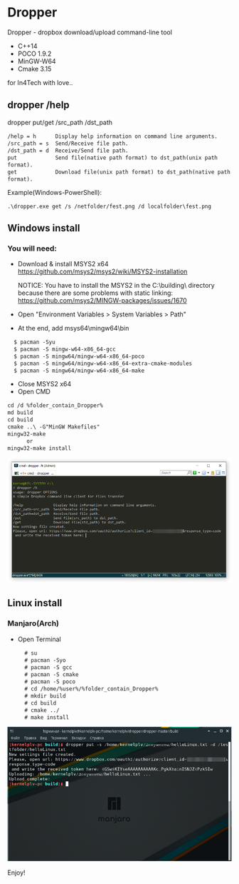 # Dropper
Dropper - dropbox download/upload command-line tool
  - C++14
  - POCO 1.9.2
  - MinGW-W64
  - Cmake 3.15

for In4Tech with love..


## dropper /help
dropper put/get /src_path /dst_path
```
/help = h      Display help information on command line arguments.
/src_path = s  Send/Receive file path.
/dst_path = d  Receive/Send file path.
put            Send file(native path format) to dst_path(unix path format).
get            Download file(unix path format) to dst_path(native path format).
```
Example(Windows-PowerShell): 
```
.\dropper.exe get /s /netfolder/fest.png /d localfolder\fest.png
```

## Windows install
### You will need:
  - Download & install MSYS2 x64 https://github.com/msys2/msys2/wiki/MSYS2-installation
    
    NOTICE: You have to install the MSYS2 in the C:\building\ directory because there are some problems with static linking:
    https://github.com/msys2/MINGW-packages/issues/1670
  - Open "Environment Variables > System Variables > Path"
  - At the end, add msys64\mingw64\bin
  ```
    $ pacman -Syu
    $ pacman -S mingw-w64-x86_64-gcc
    $ pacman -S mingw64/mingw-w64-x86_64-poco
    $ pacman -S mingw64/mingw-w64-x86_64-extra-cmake-modules
    $ pacman -S mingw64/mingw-w64-x86_64-make 
  ```
  - Close MSYS2 x64
  - Open CMD
  ```
  cd /d %folder_contain_Dropper%
  md build
  cd build
  cmake ..\ -G"MinGW Makefiles"
  mingw32-make
        or
  mingw32-make install
  ```
  
  ![alt text](https://github.com/kernelplv/dropper/blob/master/wikipics/2019-08-25_18-53-50.png)
  ## Linux install
  ### Manjaro(Arch)
  - Open Terminal
    ```
      # su
      # pacman -Syo
      # pacman -S gcc
      # pacman -S cmake
      # pacman -S poco
      # cd /home/%user%/%folder_contain_Dropper%
      # mkdir build
      # cd build
      # cmake ../ 
      # make install
    ```
![alt text](https://github.com/kernelplv/dropper/blob/master/wikipics/2019-08-25_23-27-40.png)

Enjoy!
